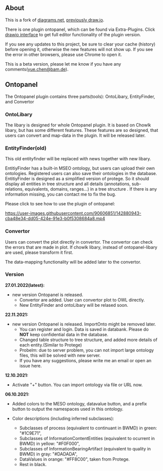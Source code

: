 ## About

This is a fork of [diagrams.net](https://app.diagrams.net), [previously draw.io](https://www.diagrams.net/blog/move-diagrams-net).

There is one plugin ontopanel, which can be found via Extra-Plugins. Click [drawio interface](https://yuechenbam.github.io/src/main/webapp/index.html) to get full editor functionality of the plugin version.

If you see any updates to this project, be sure to clear your cache (history) before opening it, otherwise the new features will not show up. If you see the error in other browsers, please use Chrome to open it.

This is a beta version, please let me know if you have any comments(yue.chen@bam.de).

## Ontopanel

The Ontopanel plugin contains three parts(tools): OntoLibary, EntityFinder, and Convertor

### OntoLibary

The libary is designed for whole Ontopanel plugin. It is based on Chowlk libary, but has some different features. These features are so designed, that users can convert and map-data in the plugin. It will be released later.

### EntityFinder(old)

This old entityfinder will be replaced with news together with new libary.

EntitiyFinder has a built-in MSEO ontology, but users can upload their own ontologies. Registered users can also save their ontologies in the database.
EntitiyFinder is designed as a simplified version of protege. So it should display all entities in tree structure and all details (annotations, sub-relations, equivalents, domains, ranges...) in a tree structure . If there is any information missing, you can contact me to fix the bug.

Please click to see how to use the plugin of ontopanel:

https://user-images.githubusercontent.com/90606851/142880943-cba48e34-dd05-424e-91e3-b0f5308684a8.mp4

### Convertor

Users can convert the plot directly in convertor. The convertor can check the errors that are made in plot.
If chowlk libary, instead of ontopanel-libary are used, please transform it first.

The data-mapping functionality will be added later to the convertor.

### Version

**27.01.2022(latest):**

- new version Ontopanel is released.
  - Convertor are added. User can convertor plot to OWL directly.
  - New EntityFinder and ontoLibary will be relased soon.

**22.11.2021:**

- new version Ontopanel is released. ImportOnto might be removed later.
  - You can register and login. Data is saved in databank. Please do **NOT** keep confidential data in the database.
  - Changed table structure to tree structure, and added more details of each entity.(Similar to Protege)
  - Probelm: due to server problem, you can not import large ontology files, this will be solved with new server.
  - If you have any suggestions, please write me an email or open an issue here.

**12.10.2021:**

- Activate "+" button. You can import ontology via file or URL now.

**06.10.2021:**

- Added colors to the MESO ontology, datavalue button, and a prefix button to output the namespaces used in this ontology.

- Color descriptions (including inferred subclasses):
  - Subclasses of process (equivalent to continuant in BWMD) in green: "#1C9E71",
  - Subclasses of InformationContentEntities (equivalent to ocurrent in BWMD) in yellow: "#F0F000",
  - Subclasses of InformationBearingArtifact (equivalent to quality in BWMD) in gray: "#DADADA",
  - DataValues in orange: "#FF8C00", taken from Protege.
  - Rest in black.
